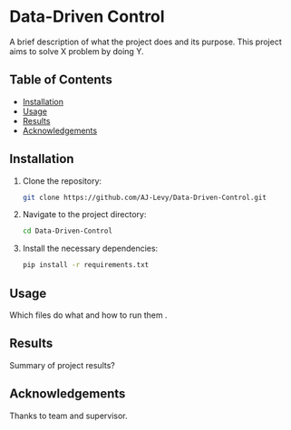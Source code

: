 # Data-Driven Control

A brief description of what the project does and its purpose. This project aims to solve X problem by doing Y.

## Table of Contents
- [Installation](#installation)
- [Usage](#usage)
- [Results](#results)
- [Acknowledgements](#acknowledgements)

## Installation

1. Clone the repository:
    ```bash
   git clone https://github.com/AJ-Levy/Data-Driven-Control.git
    
    ```
3. Navigate to the project directory:
    ```bash
    cd Data-Driven-Control
    ```
4. Install the necessary dependencies:
    ```bash
    pip install -r requirements.txt
    ```
    
## Usage

Which files do what and how to run them .

## Results

Summary of project results?

## Acknowledgements

Thanks to team and supervisor.

  
